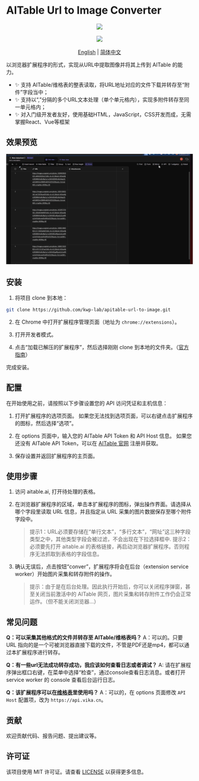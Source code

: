 # AITable Url to Image Converter

<p align='center'>
  <image src="logo/logo-48.png" />
</p>

<p align='center'>
  <image src="https://img.shields.io/badge/License-MIT-yellow.svg" />
</p>

<p align="center">
  <a href="README.md">English</a>
  |
  <a href="README_CN.md">简体中文</a>
</p>

以浏览器扩展程序的形式，实现从URL中提取图像并将其上传到 AITable 的能力。

- ✨ 支持 AITable/维格表的整表读取，将URL地址对应的文件下载并转存至“附件”字段当中；
- ✨ 支持以“,”分隔的多个URL文本处理（单个单元格内），实现多附件转存至同一单元格内；
- ✨ 对入门级开发者友好，使用基础HTML，JavaScript，CSS开发而成，无需掌握React、Vue等框架

## 效果预览

![Preview](docs/url-image-converter.gif)

## 安装

1. 将项目 clone 到本地：

  ```bash
  git clone https://github.com/kwp-lab/apitable-url-to-image.git
  ```

2. 在 Chrome 中打开扩展程序管理页面（地址为 `chrome://extensions`）。

3. 打开开发者模式。

4. 点击“加载已解压的扩展程序”，然后选择刚刚 clone 到本地的文件夹。（[官方指南](https://developer.chrome.com/docs/extensions/mv3/getstarted/development-basics/#load-unpacked)）

完成安装。

## 配置

在开始使用之前，请按照以下步骤设置您的 API 访问凭证和主机信息：

1. 打开扩展程序的选项页面。
如果您无法找到选项页面，可以右键点击扩展程序的图标，然后选择“选项”。

2. 在 options 页面中，输入您的 AITable API Token 和 API Host 信息。
如果您还没有 AITable API Token，可以在 [AITable 官网](https://aitable.ai/) 注册并获取。

3. 保存设置并返回扩展程序的主页面。

## 使用步骤

1. 访问 aitable.ai, 打开待处理的表格。

2. 在浏览器扩展程序的区域，单击本扩展程序的图标，弹出操作界面。请选择从哪个字段里读取 URL 信息，并且指定从 URL 采集的图片数据保存至哪个附件字段中。

    > 提示1：URL必须要存储在“单行文本”，“多行文本”，“网址”这三种字段类型之中，其他类型字段会被过滤，不会出现在下拉选择框中.
    > 提示2：必须要先打开 aitable.ai 的表格链接，再启动浏览器扩展程序。否则程序无法抓取到表格的字段信息。

3. 确认无误后，点击按钮“conver”，扩展程序将会在后台（extension service worker）开始图片采集和转存附件的操作。

    > 提示：由于是在后台处理。因此执行开始后，你可以关闭程序弹窗，甚至关闭当前激活中的 AITable 网页，图片采集和转存附件工作仍会正常运作。（但不能关闭浏览器...）


## 常见问题

**Q：可以采集其他格式的文件并转存至 AITable/维格表吗？**
A：可以的。只要 URL 指向的是一个可被浏览器直接下载的文件，不管是PDF还是mp4，都可以通过本扩展程序进行转存。

**Q：有一些url无法成功转存成功，我应该如何查看日志或者调试？**
A: 请在扩展程序弹出框口右键，在菜单中选择“检查”，通过console查看日志消息。或者打开 service worker 的 console 查看后台运行日志。

**Q：该扩展程序可以在[维格表](https://vika.cn)里使用吗？**
A：可以的，在 options 页面修改 `API Host` 配置项，改为 `https://api.vika.cn`。

## 贡献

欢迎贡献代码、报告问题、提出建议等。

## 许可证

该项目使用 MIT 许可证。请查看 [LICENSE](LICENSE) 以获得更多信息。
